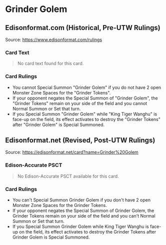 # Grinder Golem

## Edisonformat.com (Historical, Pre-UTW Rulings)

Source: https://www.edisonformat.com/rulings

### Card Text

> No card text found for this card.

### Card Rulings

*   You cannot Special Summon "Grinder Golem" if you do not have 2 open Monster Zone Spaces for the "Grinder Tokens".
*   If your opponent negates the Special Summon of "Grinder Golem", the "Grinder Tokens" remain on your side of the field and you cannot Normal Summon or Set that turn.
*   If you Special Summon "Grinder Golem" while "King Tiger Wanghu" is face-up on the field, its effect activates to destroy the "Grinder Tokens" after "Grinder Golem" is Special Summoned.

## Edisonformat.net (Revised, Post-UTW Rulings)

Source: https://edisonformat.net/card?name=Grinder%20Golem

### Edison-Accurate PSCT

> No Edison-Accurate PSCT available for this card.

### Card Rulings

*   You can't Special Summon Grinder Golem if you don't have 2 open Monster Zone Spaces for the Grinder Tokens.
*   If your opponent negates the Special Summon of Grinder Golem, the Grinder Tokens remain on your side of the field and you can't Normal Summon or Set that turn.
*   If you Special Summon Grinder Golem while King Tiger Wanghu is face-up on the field, its effect activates to destroy the Grinder Tokens after Grinder Golem is Special Summoned.
            